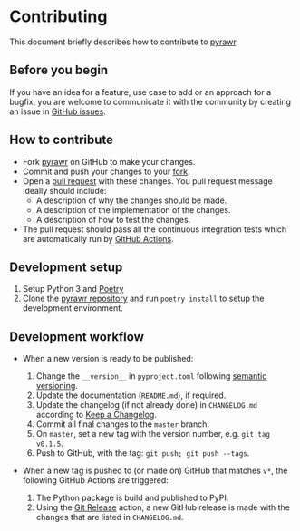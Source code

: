 # Contributing

This document briefly describes how to contribute to
[pyrawr](https://github.com/ralfg/pyrawr).

## Before you begin

If you have an idea for a feature, use case to add or an approach for a bugfix,
you are welcome to communicate it with the community by creating an issue in
[GitHub issues](https://github.com/ralfg/pyrawr/issues).

## How to contribute

- Fork [pyrawr](https://github.com/ralfg/pyrawr) on GitHub to
make your changes.
- Commit and push your changes to your
[fork](https://help.github.com/articles/pushing-to-a-remote/).
- Open a
[pull request](https://help.github.com/articles/creating-a-pull-request/)
with these changes. You pull request message ideally should include:
   - A description of why the changes should be made.
   - A description of the implementation of the changes.
   - A description of how to test the changes.
- The pull request should pass all the continuous integration tests which are
  automatically run by
  [GitHub Actions](https://github.com/ralfg/pyrawr/actions).


## Development setup

1. Setup Python 3 and [Poetry](https://python-poetry.org/docs/)
2. Clone the [pyrawr repository](https://github.com/ralfg/pyrawr) and
   run `poetry install` to setup the development environment.


## Development workflow

- When a new version is ready to be published:

    1. Change the `__version__` in `pyproject.toml` following
    [semantic versioning](https://semver.org/).
    2. Update the documentation (`README.md`), if required.
    3. Update the changelog (if not already done) in `CHANGELOG.md` according to
    [Keep a Changelog](https://keepachangelog.com/en/1.0.0/).
    4. Commit all final changes to the `master` branch.
    4. On `master`, set a new tag with the version number, e.g. `git tag v0.1.5`.
    5. Push to GitHub, with the tag: `git push; git push --tags`.

- When a new tag is pushed to (or made on) GitHub that matches `v*`, the
following GitHub Actions are triggered:

    1. The Python package is build and published to PyPI.
    2. Using the [Git Release](https://github.com/marketplace/actions/git-release)
    action, a new GitHub release is made with the changes that are listed in
    `CHANGELOG.md`.
